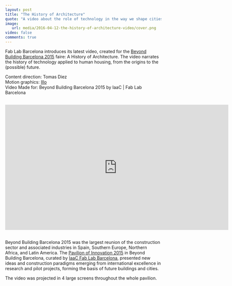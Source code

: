 ```yaml
---
layout: post
title: "The History of Architecture"
quote: "A video about the role of technology in the way we shape cities."
image:
   url: media/2016-04-12-the-history-of-architecture-video/cover.png
video: false
comments: true
---
```



Fab Lab Barcelona introduces its latest video, created for the [Beyond Building Barcelona 2015](http://www.construmat.com/es/area-innovacion) faire: A History of  Architecture. The video narrates the history of technology applied to human housing, from the origins to the (possible) future.

Content direction: Tomas Diez  <br>
Motion graphics: [Illo](http://illo.tv/)  <br>
Video Made for: Beyond Building Barcelona 2015 by IaaC | Fab Lab Barcelona  <br>

<br>

<div class="videoWrapper">

<iframe src="https://player.vimeo.com/video/133676785?color=ff9933" width="720" height="405" frameborder="0" webkitallowfullscreen mozallowfullscreen allowfullscreen></iframe>


</div>

<br>

Beyond Building Barcelona 2015 was the largest reunion of the construction sector and associated industries in Spain, Southern Europe, Northern Africa, and Latin America. The [Pavilion of Innovation 2015](http://beyond.iaac.net/?page_id=1605) in Beyond Building Barcelona, curated by [IaaC Fab Lab Barcelona](http://fablabbcn.org/), presented new ideas and construction paradigms emerging from international excellence in research and pilot projects, forming the basis of future buildings and cities.

The video was projected in 4 large screens throughout the whole pavilion.
